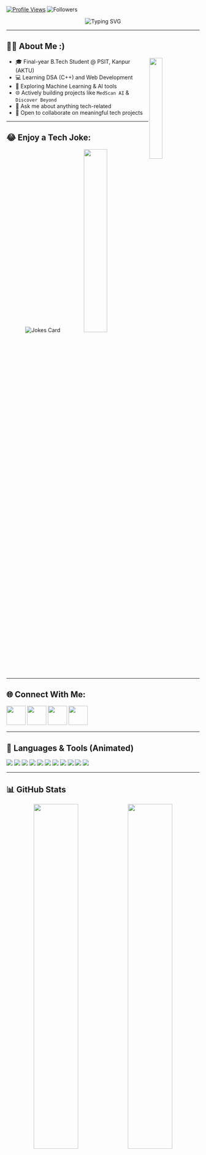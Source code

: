 [![Profile Views](https://komarev.com/ghpvc/?username=Dev-pratap-singh01&color=brightgreen&style=flat-square)](https://github.com/Dev-pratap-singh01)
![Followers](https://img.shields.io/github/followers/Dev-pratap-singh01?label=Followers&style=social)

<div align="center">
  <img src="https://readme-typing-svg.herokuapp.com?font=Dancing+Script&size=38&duration=6000&pause=1000&color=00BFFF&center=true&vCenter=true&width=1100&height=100&lines=Hey,+I'm+Dev+Pratap+Singh!;Welcome+to+my+GitHub+Profile..+%F0%9F%99%8F%F0%9F%92%96;Nice+to+meet+you+here+%F0%9F%98%8A" alt="Typing SVG" />
</div>

---

## 👨‍💻 About Me :)

<a href="https://github.com/Dev-pratap-singh01">
  <img align="right" width="26%" src="https://user-images.githubusercontent.com/76244600/130684066-fb0b5e47-6c93-469e-ba45-7cb62833b965.png" />
</a>

- 🎓 Final-year B.Tech Student @ PSIT, Kanpur (AKTU)  
- 💻 Learning DSA (C++) and Web Development  
- 🧠 Exploring Machine Learning & AI tools  
- 🌐 Actively building projects like `MedScan AI` & `Discover Beyond`  
- 💬 Ask me about anything tech-related  
- 🤝 Open to collaborate on meaningful tech projects

---

## 😂 Enjoy a Tech Joke:

<p align="center">
  <img src="https://readme-jokes.vercel.app/api" alt="Jokes Card" />
  <img width="35%" src="https://media.giphy.com/media/IPhL5ZvzvcGVWml71R/giphy.gif" />
</p>

---

## 🌐 Connect With Me:

<p>
  <a href="mailto:devsingh.11.2003@gmail.com"><img src="https://cdn4.iconfinder.com/data/icons/social-media-logos-6/512/112-gmail_email_mail-64.png" width="50" /></a>
  <a href="https://www.linkedin.com/in/dev-pratap-singh-393951298/"><img src="https://cdn2.iconfinder.com/data/icons/social-media-2199/64/social_media_isometric_14-linkedin-512.png" width="50" /></a>
  <a href="https://x.com/11Devsingh"><img src="https://cdn2.iconfinder.com/data/icons/social-media-2199/64/social_media_isometric_6-twitter-512.png" width="50" /></a>
  <a href="https://www.instagram.com/devpratap_singh"><img src="https://cdn0.iconfinder.com/data/icons/sociale-media/128/Instagram.png" width="50" /></a>
</p>

---

## 🧰 Languages & Tools (Animated)

<p>
  <img src="https://readme-components.vercel.app/api?component=logo&fill=black&logo=react&animation=spin&svgfill=15d8fe" />
  <img src="https://readme-components.vercel.app/api?component=logo&fill=black&logo=node.js&animation=spin&svgfill=659b60" />
  <img src="https://readme-components.vercel.app/api?component=logo&fill=black&logo=mongodb&animation=spin&svgfill=4DB33D" />
  <img src="https://readme-components.vercel.app/api?component=logo&fill=black&logo=html5&animation=spin&svgfill=E34F26" />
  <img src="https://readme-components.vercel.app/api?component=logo&fill=black&logo=css3&animation=spin&svgfill=1572B6" />
  <img src="https://readme-components.vercel.app/api?component=logo&fill=black&logo=tailwindcss&animation=spin&svgfill=06B6D4" />
  <img src="https://readme-components.vercel.app/api?component=logo&fill=black&logo=bootstrap&animation=spin&svgfill=7952B3" />
  <img src="https://readme-components.vercel.app/api?component=logo&fill=black&logo=javascript&animation=spin&svgfill=f7df1e" />
  <img src="https://readme-components.vercel.app/api?component=logo&fill=black&logo=cplusplus&animation=spin&svgfill=00599C" />
  <img src="https://readme-components.vercel.app/api?component=logo&fill=black&logo=git&animation=spin&svgfill=F05032" />
  <img src="https://readme-components.vercel.app/api?component=logo&fill=black&logo=github&animation=spin&svgfill=ffffff" />
</p>

---

## 📊 GitHub Stats

<div align="center">
  <img height="auto" width="48%" src="https://github-readme-stats.vercel.app/api?username=Dev-pratap-singh01&show_icons=true&hide_border=true&theme=radical" />
  <img height="auto" width="48%" src="https://github-readme-stats.vercel.app/api/top-langs/?username=Dev-pratap-singh01&hide_border=true&layout=compact&theme=radical" />
  <img width="90%" src="https://github-readme-streak-stats.herokuapp.com/?user=Dev-pratap-singh01&theme=radical&hide_border=true" />
</div>

---

<div align="center">
  <img src="https://readme-typing-svg.herokuapp.com?font=Dancing+Script&height=70&weight=500&size=30&duration=5000&pause=1000&color=FFD700&width=700&lines=Design+%E2%9D%A4%EF%B8%8F+By+Dev+Pratap+Singh..+%F0%9F%99%8F%E2%9C%8C;Follow+for+More+Projects...+%F0%9F%9A%80%F0%9F%94%A5" />
</div>
